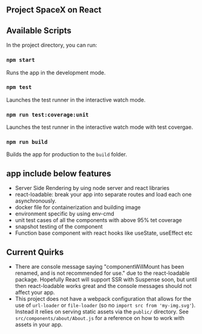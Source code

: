 ## Project SpaceX on React

## Available Scripts

In the project directory, you can run:

### `npm start`

Runs the app in the development mode.<br />

### `npm test`

Launches the test runner in the interactive watch mode.<br />

### `npm run test:coverage:unit`

Launches the test runner in the interactive watch mode with test covergae.<br />

### `npm run build`

Builds the app for production to the `build` folder.<br />

## app include below features

- Server Side Rendering by uing node server and react libraries
- react-loadable: break your app into separate routes and load each one asynchronously.
- docker file for containerization and building image
- environment specific by using env-cmd
- unit test cases of all the components with above 95% tet coverage
- snapshot testing of the component
- Function base component with react hooks like useState, useEffect etc

## Current Quirks

- There are console message saying "componentWillMount has been renamed, and is not recommended for use." due to the react-loadable package. Hopefully React will support SSR with Suspense soon, but until then react-loadable works great and the console messages should not affect your app.
- This project does not have a webpack configuration that allows for the use of `url-loader` or `file-loader` (so no `import src from 'my-img.svg'`). Instead it relies on serving static assets via the `public/` directory. See `src/components/about/About.js` for a reference on how to work with assets in your app.
